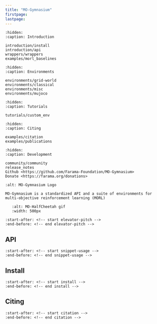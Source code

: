 ```yaml
---
title: "MO-Gymnasium"
firstpage:
lastpage:
---
```


```{toctree}
:hidden:
:caption: Introduction

introduction/install
introduction/api
wrappers/wrappers
examples/morl_baselines
```

```{toctree}
:hidden:
:caption: Environments

environments/grid-world
environments/classical
environments/misc
environments/mujoco
```


```{toctree}
:hidden:
:caption: Tutorials

tutorials/custom_env
```

```{toctree}
:hidden:
:caption: Citing

examples/citation
examples/publications
```

```{toctree}
:hidden:
:caption: Development

community/community
release_notes
Github <https://github.com/Farama-Foundation/MO-Gymnasium>
Donate <https://farama.org/donations>

```

```{project-logo} _static/img/MO-Gymnasium-text_small.png
:alt: MO-Gymnasium Logo
```

```{project-heading}
MO-Gymnasium is a standardized API and a suite of environments for multi-objective reinforcement learning (MORL)
```

```{figure} _static/mo_cheetah_rect.gif
   :alt: MO-HalfCheetah gif
   :width: 500px
```

```{include} ../README.md
:start-after: <!-- start elevator-pitch -->
:end-before: <!-- end elevator-pitch -->
```

## API

```{include} ../README.md
:start-after: <!-- start snippet-usage -->
:end-before: <!-- end snippet-usage -->
```

## Install

```{include} ../README.md
:start-after: <!-- start install -->
:end-before: <!-- end install -->
```

## Citing

```{include} ../README.md
:start-after: <!-- start citation -->
:end-before: <!-- end citation -->
```
